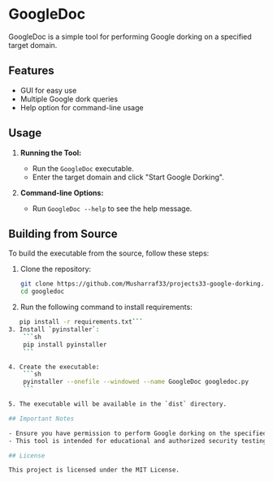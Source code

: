 # GoogleDoc

GoogleDoc is a simple tool for performing Google dorking on a specified target domain. 

## Features

- GUI for easy use
- Multiple Google dork queries
- Help option for command-line usage

## Usage

1. **Running the Tool:**
    - Run the `GoogleDoc` executable.
    - Enter the target domain and click "Start Google Dorking".

2. **Command-line Options:**
    - Run `GoogleDoc --help` to see the help message.

## Building from Source

To build the executable from the source, follow these steps:

1. Clone the repository:
    ```sh
    git clone https://github.com/Musharraf33/projects33-google-dorking.git
    cd googledoc
    ```
 
2. Run the following command to install requirements:
```sh
   pip install -r requirements.txt```
3. Install `pyinstaller`:
    ```sh
    pip install pyinstaller
    ```

4. Create the executable:
    ```sh
    pyinstaller --onefile --windowed --name GoogleDoc googledoc.py
    ```

5. The executable will be available in the `dist` directory.

## Important Notes

- Ensure you have permission to perform Google dorking on the specified target.
- This tool is intended for educational and authorized security testing purposes only. Unauthorized use is illegal and unethical.

## License

This project is licensed under the MIT License.
